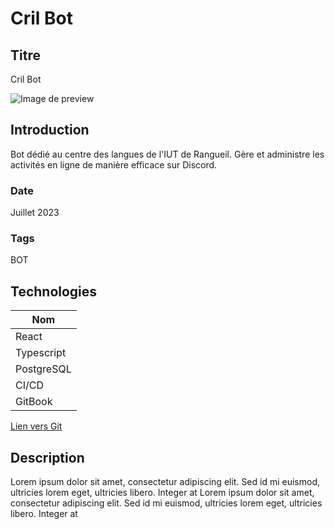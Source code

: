 # Cril Bot

## Titre

Cril Bot

![Image de preview](https://cdn.discordapp.com/attachments/814908646138970122/1193510420451950602/image.png?ex=65acfa32&is=659a8532&hm=b66c1f64507a5e5994fb2aadf4ab3967c4d7ddd46a5eeeac1de8b62d03e9931f&)

## Introduction

Bot dédié au centre des langues de l'IUT de Rangueil. Gère et administre les activités en ligne de manière efficace sur Discord.

### Date

Juillet 2023

### Tags

BOT

## Technologies

| Nom        |
| ---------- |
| React      |
| Typescript |
| PostgreSQL |
| CI/CD      |
| GitBook    |

[Lien vers Git](https://github.com/Eric-Philippe/Cril-Bot-main)

## Description

Lorem ipsum dolor sit amet, consectetur adipiscing elit. Sed id mi euismod, ultricies lorem eget, ultricies libero. Integer at
Lorem ipsum dolor sit amet, consectetur adipiscing elit. Sed id mi euismod, ultricies lorem eget, ultricies libero. Integer at
